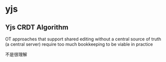 # yjs

## Yjs CRDT Algorithm

OT approaches that support shared editing without a central source of truth (a central server) require too much bookkeeping to be viable in practice

不是很理解

